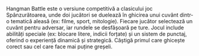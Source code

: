 Hangman Battle este o versiune competitivă a clasicului joc Spânzurătoarea, unde doi jucători se duelează în ghicirea unui cuvânt dintr-o tematică aleasă (ex: filme, sport, mitologie). Fiecare jucător selectează un cuvânt pentru adversar, iar rundele se desfășoară pe ture. Jocul include abilități speciale (ex: blocare litere, indicii forțate) și un sistem de punctaj, oferind o experiență dinamică și strategică. Câștigă primul care ghicește corect sau cel care face mai puține greșeli.
